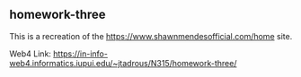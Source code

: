 ## homework-three

This is a recreation of the https://www.shawnmendesofficial.com/home site.

Web4 Link: https://in-info-web4.informatics.iupui.edu/~jtadrous/N315/homework-three/
